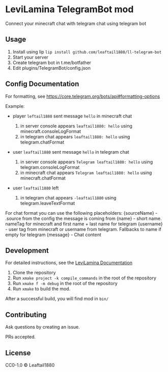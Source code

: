 # LeviLamina TelegramBot mod

Connect your minecraft chat with telegram chat using telegram bot

## Usage

1. Install using lip `lip install github.com/leaftail1880/ll-telegram-bot`
2. Start your server
3. Create telegram bot in t.me/botfather
4. Edit plugins/TelegramBot/config.json

## Config Documentation

For formatting, see https://core.telegram.org/bots/api#formatting-options

Example:

- player `leftail1880` sent message `hello` in minecraft chat

  1. in server console appears `leaftail1880: hello` using minecraft.consoleLogFormat
  2. in telegram chat appears `leaftail1880: hello` using telegram.chatFormat

- user `leaftail1880` sent message `hello` in telegram chat

  1. in server console appears `Telegram leaftail1880: hello` using telegram.consoleLogFormat
  2. in minecraft chat appears `Telegram leaftail1880: hello` using minecraft.chatFormat

- user `leaftail1880` left
  1. in telegram chat appears `-leaftail1880` using telegram.leaveTextFormat

For chat format you can use the following placeholders:
{sourceName} - .source from the config the message is coming from
{name} - short name. nameTag for minecraft and first name + last name for telegram
{username} - user tag from minecraft or username from telegram. Fallbacks to name if empty for telegram
{message} - Chat content

## Development

For detailed instructions, see the [LeviLamina Documentation](https://lamina.levimc.org/developer_guides/tutorials/create_your_first_mod/)

1. Clone the repository
2. Run `xmake project -k compile_commands` in the root of the repository
3. Run `xmake f -m debug` in the root of the repository
4. Run `xmake` to build the mod.

After a successful build, you will find mod in `bin/`

## Contributing

Ask questions by creating an issue.

PRs accepted.

## License

CC0-1.0 © Leaftail1880
